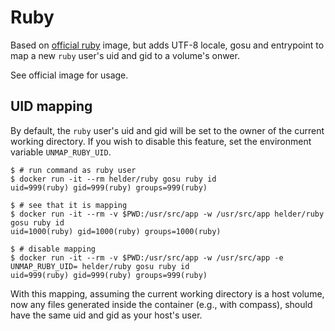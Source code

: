 # Ruby

Based on [official ruby](https://registry.hub.docker.com/_/ruby/) image, but adds UTF-8 locale, gosu and entrypoint to map a new `ruby` user's uid and gid to a volume's onwer.

See official image for usage.

## UID mapping

By default, the `ruby` user's uid and gid will be set to the owner of the current working directory. If you wish to disable this feature, set the environment variable `UNMAP_RUBY_UID`.

    $ # run command as ruby user
    $ docker run -it --rm helder/ruby gosu ruby id
    uid=999(ruby) gid=999(ruby) groups=999(ruby)

    $ # see that it is mapping
    $ docker run -it --rm -v $PWD:/usr/src/app -w /usr/src/app helder/ruby gosu ruby id
    uid=1000(ruby) gid=1000(ruby) groups=1000(ruby)

    $ # disable mapping
    $ docker run -it --rm -v $PWD:/usr/src/app -w /usr/src/app -e UNMAP_RUBY_UID= helder/ruby gosu ruby id
    uid=999(ruby) gid=999(ruby) groups=999(ruby)

With this mapping, assuming the current working directory is a host volume, now any files generated inside the container (e.g., with compass), should have the same uid and gid as your host's user.
